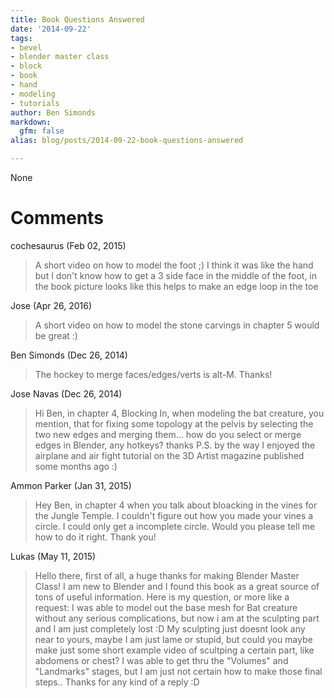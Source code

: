 ```yaml
---
title: Book Questions Answered
date: '2014-09-22'
tags:
- bevel
- blender master class
- block
- book
- hand
- modeling
- tutorials
author: Ben Simonds
markdown:
  gfm: false
alias: blog/posts/2014-09-22-book-questions-answered

---
```


None




# Comments


cochesaurus (Feb 02, 2015)
> A short video on how to model the foot ;) I think it was like the hand but I don't know how to get a 3 side face in the middle of the foot, in the book picture looks like this helps to make an edge loop in the toe

Jose (Apr 26, 2016)
> A short video on how to model the stone carvings in chapter 5 would be great :)

Ben Simonds (Dec 26, 2014)
> The hockey to merge faces/edges/verts is alt-M. Thanks!

Jose Navas (Dec 26, 2014)
> Hi Ben, in chapter 4, Blocking In, when modeling the bat creature, you mention, that for fixing some topology at the pelvis by selecting
> the two new edges and merging them... how do you select or merge edges in Blender, any hotkeys? thanks
> P.S. by the way I enjoyed the airplane and air fight tutorial on the 3D Artist magazine published some months ago :)

Ammon Parker (Jan 31, 2015)
> Hey Ben, in chapter 4 when you talk about bloacking in the vines for the Jungle Temple. I couldn't figure out how you made your vines a circle. I could only get a incomplete circle. Would you please tell me how to do it right. Thank you!

Lukas (May 11, 2015)
> Hello there, first of all, a huge thanks for making Blender Master Class! I am new to Blender and I found this book as a great source of tons of useful information.
> Here is my question, or more like a request: I was able to model out the base mesh for Bat creature without any serious complications, but now i am at the sculpting part and I am just completely lost :D My sculpting just doesnt look any near to yours, maybe I am just lame or stupid, but could you maybe make just some short example video of scultping a certain part, like abdomens or chest? I was able to get thru the "Volumes" and "Landmarks" stages, but I am just not certain how to make those final steps.. Thanks for any kind of a reply :D
